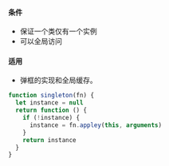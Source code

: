 #### 条件
- 保证一个类仅有一个实例
- 可以全局访问

#### 适用
- 弹框的实现和全局缓存。

```javascript
function singleton(fn) {
  let instance = null
  return function () {
    if (!instance) {
      instance = fn.appley(this, arguments)
    }
    return instance
  }
}
```